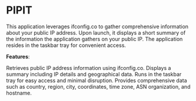 # PIPIT
This application leverages ifconfig.co to gather comprehensive information about your public IP address. Upon launch, it displays a short summary of the information the application gathers on your public IP. The application resides in the taskbar tray for convenient access.

**Features**:

Retrieves public IP address information using ifconfig.co.
Displays a summary including IP details and geographical data.
Runs in the taskbar tray for easy access and minimal disruption.
Provides comprehensive data such as country, region, city, coordinates, time zone, ASN organization, and hostname.
